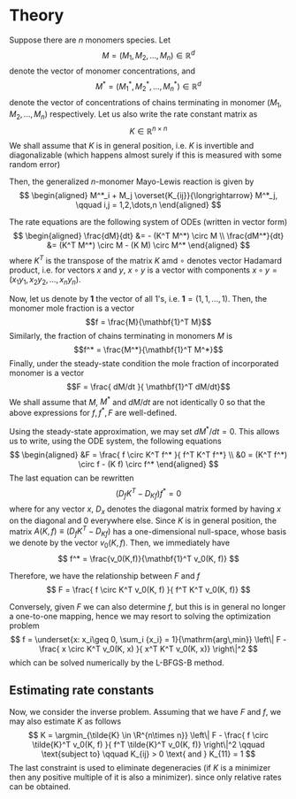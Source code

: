 # Theory

Suppose there are $n$ monomers species. Let
$$M = (M_1, M_2,\dots, M_n) \in \mathbb{R}^d$$
denote the vector of monomer concentrations, and
$$M^* = (M_1^*, M_2^*, \dots, M_n^*) \in \mathbb{R}^d$$
denote the vector of concentrations of chains terminating in monomer $(M_1, M_2,\dots, M_n)$ respectively.
Let us also write the rate constant matrix as
$$K \in \mathbb{R}^{n\times n}$$
We shall assume that $K$ is in general position, i.e. $K$ is invertible and diagonalizable (which happens almost surely if this is measured with some random error)

Then, the generalized $n$-monomer Mayo-Lewis reaction is given by
$$
\begin{aligned}
    M^*_i + M_j \overset{K_{ij}}{\longrightarrow} M^*_j,
    \qquad
    i,j = 1,2,\dots,n
\end{aligned}
$$

The rate equations are the following system of ODEs (written in vector form)
$$
\begin{aligned}
    \frac{dM}{dt} &= - (K^T M^*) \circ M \\
    \frac{dM^*}{dt} &= (K^T M^*) \circ M - (K M) \circ M^*
\end{aligned}
$$
where $K^T$ is the transpose of the matrix $K$ amd $\circ$ denotes vector Hadamard product, i.e. for vectors $x$ and $y$, $x\circ y$ is a vector with components $x\circ y = (x_1y_1, x_2y_2, \dots, x_ny_n)$.

Now, let us denote by $\mathbf{1}$ the vector of all $1$'s, i.e. $\mathbf{1} = (1, 1, \dots, 1)$. Then, the monomer mole fraction is a vector
$$f = \frac{M}{\mathbf{1}^T M}$$
Similarly, the fraction of chains terminating in monomers $M$ is
$$f^* = \frac{M^*}{\mathbf{1}^T M^*}$$
Finally, under the steady-state condition the mole fraction of incorporated monomer is a vector
$$F = \frac{ dM/dt }{ \mathbf{1}^T dM/dt}$$
We shall assume that $M$, $M^*$ and $dM/dt$ are not identically 0 so that the above expressions for $f,f^*,F$ are well-defined.

Using the steady-state approximation, we may set $dM^*/dt = 0$. This allows us to write, using the ODE system, the following equations
$$
\begin{aligned}
    &F = \frac{ f \circ K^T f^* }{ f^T K^T f^*} \\
    &0 = (K^T f^*) \circ f - (K f) \circ f^*
\end{aligned}
$$
The last equation can be rewritten
$$
    (D_f K^T - D_{K f}) f^* = 0
$$
where for any vector $x$, $D_x$ denotes the diagonal matrix formed by having $x$ on the diagonal and $0$ everywhere else. Since $K$ is in general position, the matrix $A(K,f) \equiv (D_f K^T - D_{K f})$ has a one-dimensional null-space, whose basis we denote by the vector $v_0(K,f)$. Then, we immediately have
$$
    f^* = \frac{v_0(K,f)}{\mathbf{1}^T v_0(K, f)}
$$

Therefore, we have the relationship between $F$ and $f$
$$
    F = \frac{ f \circ K^T v_0(K, f) }{ f^T K^T v_0(K, f)}
$$

Conversely, given $F$ we can also determine $f$, but this is in general no longer a one-to-one mapping, hence we may resort to solving the optimization problem
$$
    f = \underset{x: x_i\geq 0, \sum_i {x_i} = 1}{\mathrm{arg\,min}}
    \left\|
        F - \frac{ x \circ K^T v_0(K, x) }{ x^T K^T v_0(K, x)}
    \right\|^2
$$
which can be solved numerically by the L-BFGS-B method.

## Estimating rate constants

Now, we consider the inverse problem.
Assuming that we have $F$ and $f$, we may also estimate $K$
as follows
$$
    K = \argmin_{\tilde{K} \in \R^{n\times n}}
    \left\|
        F - \frac{ f \circ \tilde{K}^T v_0(K, f) }{ f^T \tilde{K}^T v_0(K, f)}
    \right\|^2
    \qquad
    \text{subject to}
    \qquad
    K_{ij} > 0
    \text{ and }
    K_{11} = 1
$$
The last constraint is used to eliminate degeneracies
(if $K$ is a minimizer then any positive multiple of it is also a minimizer).
since only relative rates can be obtained.
